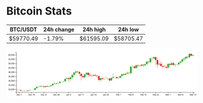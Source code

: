 # Bitcoin Stats

BTC/USDT|24h change|24h high|24h low|
|---|---|---|---|
|$59770.49|-1.79%|$61595.09|$58705.47|

<img src="./chart.svg">
